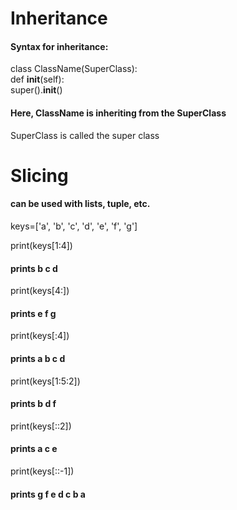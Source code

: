 # Inheritance  
#### Syntax for inheritance:  
class ClassName(SuperClass):  
    def __init__(self):  
        super().__init__()  
#### Here, ClassName is inheriting from the SuperClass  
SuperClass is called the super class  

#  

# Slicing  
#### can be used with lists, tuple, etc.  
keys=['a', 'b', 'c', 'd', 'e', 'f', 'g']  

print(keys[1:4])  
#### prints b c d  

print(keys[4:])  
#### prints e f g  

print(keys[:4])  
#### prints a b c d  

print(keys[1:5:2])  
#### prints b d f  

print(keys[::2])  
#### prints a c e  

print(keys[::-1])  
#### prints g f e d c b a  
